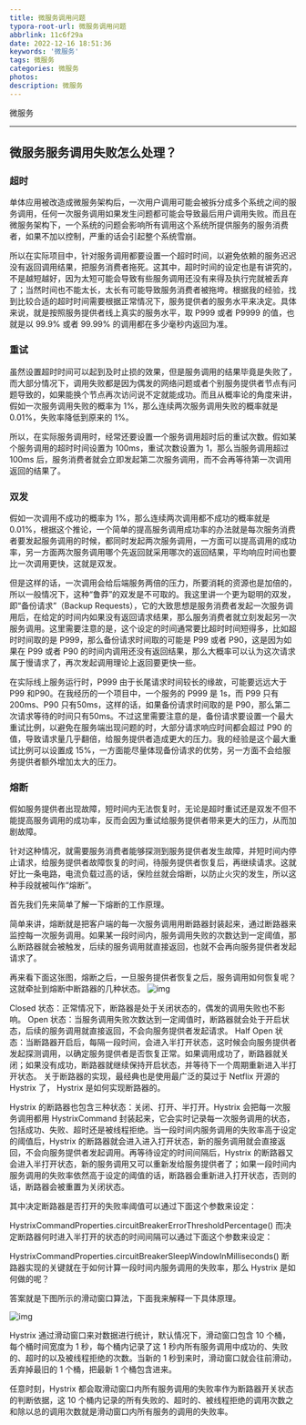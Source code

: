 ```yaml
---
title: 微服务调用问题
typora-root-url: 微服务调用问题
abbrlink: 11c6f29a
date: 2022-12-16 18:51:36
keywords: '微服务'
tags: 微服务
categories: 微服务
photos:
description: 微服务
---
```


微服务

<!--more-->

------



##  微服务服务调用失败怎么处理？

###  超时

  单体应用被改造成微服务架构后，一次用户调用可能会被拆分成多个系统之间的服务调用，任何一次服务调用如果发生问题都可能会导致最后用户调用失败。而且在微服务架构下，一个系统的问题会影响所有调用这个系统所提供服务的服务消费者，如果不加以控制，严重的话会引起整个系统雪崩。

 所以在实际项目中，针对服务调用都要设置一个超时时间，以避免依赖的服务迟迟没有返回调用结果，把服务消费者拖死。这其中，超时时间的设定也是有讲究的，不是越短越好，因为太短可能会导致有些服务调用还没有来得及执行完就被丢弃了；当然时间也不能太长，太长有可能导致服务消费者被拖垮。根据我的经验，找到比较合适的超时时间需要根据正常情况下，服务提供者的服务水平来决定。具体来说，就是按照服务提供者线上真实的服务水平，取 P999 或者 P9999 的值，也就是以 99.9% 或者 99.99% 的调用都在多少毫秒内返回为准。


###  重试

 虽然设置超时时间可以起到及时止损的效果，但是服务调用的结果毕竟是失败了，而大部分情况下，调用失败都是因为偶发的网络问题或者个别服务提供者节点有问题导致的，如果能换个节点再次访问说不定就能成功。而且从概率论的角度来讲，假如一次服务调用失败的概率为 1%，那么连续两次服务调用失败的概率就是 0.01%，失败率降低到原来的 1%。

 所以，在实际服务调用时，经常还要设置一个服务调用超时后的重试次数。假如某个服务调用的超时时间设置为 100ms，重试次数设置为 1，那么当服务调用超过 100ms 后，服务消费者就会立即发起第二次服务调用，而不会再等待第一次调用返回的结果了。 


###  双发

 假如一次调用不成功的概率为 1%，那么连续两次调用都不成功的概率就是 0.01%，根据这个推论，一个简单的提高服务调用成功率的办法就是每次服务消费者要发起服务调用的时候，都同时发起两次服务调用，一方面可以提高调用的成功率，另一方面两次服务调用哪个先返回就采用哪次的返回结果，平均响应时间也要比一次调用更快，这就是双发。

 但是这样的话，一次调用会给后端服务两倍的压力，所要消耗的资源也是加倍的，所以一般情况下，这种“鲁莽”的双发是不可取的。我这里讲一个更为聪明的双发，即“备份请求”（Backup Requests），它的大致思想是服务消费者发起一次服务调用后，在给定的时间内如果没有返回请求结果，那么服务消费者就立刻发起另一次服务调用。这里需要注意的是，这个设定的时间通常要比超时时间短得多，比如超时时间取的是 P999，那么备份请求时间取的可能是 P99 或者 P90，这是因为如果在 P99 或者 P90 的时间内调用还没有返回结果，那么大概率可以认为这次请求属于慢请求了，再次发起调用理论上返回要更快一些。

 在实际线上服务运行时，P999 由于长尾请求时间较长的缘故，可能要远远大于 P99 和P90。在我经历的一个项目中，一个服务的 P999 是 1s，而 P99 只有 200ms、P90 只有50ms，这样的话，如果备份请求时间取的是 P90，那么第二次请求等待的时间只有50ms。不过这里需要注意的是，备份请求要设置一个最大重试比例，以避免在服务端出现问题的时，大部分请求响应时间都会超过 P90 的值，导致请求量几乎翻倍，给服务提供者造成更大的压力。我的经验是这个最大重试比例可以设置成 15%，一方面能尽量体现备份请求的优势，另一方面不会给服务提供者额外增加太大的压力。


###  熔断 

 假如服务提供者出现故障，短时间内无法恢复时，无论是超时重试还是双发不但不能提高服务调用的成功率，反而会因为重试给服务提供者带来更大的压力，从而加剧故障。

 针对这种情况，就需要服务消费者能够探测到服务提供者发生故障，并短时间内停止请求，给服务提供者故障恢复的时间，待服务提供者恢复后，再继续请求。这就好比一条电路，电流负载过高的话，保险丝就会熔断，以防止火灾的发生，所以这种手段就被叫作“熔断”。

 首先我们先来简单了解一下熔断的工作原理。

 简单来讲，熔断就是把客户端的每一次服务调用用断路器封装起来，通过断路器来监控每一次服务调用。如果某一段时间内，服务调用失败的次数达到一定阈值，那么断路器就会被触发，后续的服务调用就直接返回，也就不会再向服务提供者发起请求了。

 再来看下面这张图，熔断之后，一旦服务提供者恢复之后，服务调用如何恢复呢？这就牵扯到熔断中断路器的几种状态。 ![img](lu9036d2x8c_tmp_daa748c22650a505.png)  

 

 Closed 状态：正常情况下，断路器是处于关闭状态的，偶发的调用失败也不影响。
 Open 状态：当服务调用失败次数达到一定阈值时，断路器就会处于开启状态，后续的服务调用就直接返回，不会向服务提供者发起请求。
 Half Open 状态：当断路器开启后，每隔一段时间，会进入半打开状态，这时候会向服务提供者发起探测调用，以确定服务提供者是否恢复正常。如果调用成功了，断路器就关闭；如果没有成功，断路器就继续保持开启状态，并等待下一个周期重新进入半打开状态。
 关于断路器的实现，最经典也是使用最广泛的莫过于 Netflix 开源的 Hystrix 了， Hystrix 是如何实现断路器的。

 Hystrix 的断路器也包含三种状态：关闭、打开、半打开。Hystrix 会把每一次服务调用都用 HystrixCommand 封装起来，它会实时记录每一次服务调用的状态，包括成功、失败、超时还是被线程拒绝。当一段时间内服务调用的失败率高于设定的阈值后，Hystrix 的断路器就会进入进入打开状态，新的服务调用就会直接返回，不会向服务提供者发起调用。再等待设定的时间间隔后，Hystrix 的断路器又会进入半打开状态，新的服务调用又可以重新发给服务提供者了；如果一段时间内服务调用的失败率依然高于设定的阈值的话，断路器会重新进入打开状态，否则的话，断路器会被重置为关闭状态。 

 其中决定断路器是否打开的失败率阈值可以通过下面这个参数来设定：

 HystrixCommandProperties.circuitBreakerErrorThresholdPercentage()
  而决定断路器何时进入半打开的状态的时间间隔可以通过下面这个参数来设定：

 HystrixCommandProperties.circuitBreakerSleepWindowInMilliseconds()
 断路器实现的关键就在于如何计算一段时间内服务调用的失败率，那么 Hystrix 是如何做的呢？

 答案就是下图所示的滑动窗口算法，下面我来解释一下具体原理。

 ![img](lu9036d2x8c_tmp_5170d56a4077fcd2.png)  

 Hystrix 通过滑动窗口来对数据进行统计，默认情况下，滑动窗口包含 10 个桶，每个桶时间宽度为 1 秒，每个桶内记录了这 1 秒内所有服务调用中成功的、失败的、超时的以及被线程拒绝的次数。当新的 1 秒到来时，滑动窗口就会往前滑动，丢弃掉最旧的 1 个桶，把最新 1 个桶包含进来。

 任意时刻，Hystrix 都会取滑动窗口内所有服务调用的失败率作为断路器开关状态的判断依据，这 10 个桶内记录的所有失败的、超时的、被线程拒绝的调用次数之和除以总的调用次数就是滑动窗口内所有服务的调用的失败率。

